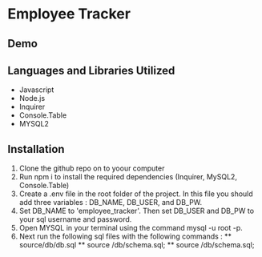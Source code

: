 # Employee Tracker

## Demo

## Languages and Libraries Utilized

* Javascript
* Node.js
* Inquirer
* Console.Table
* MYSQL2

## Installation
1. Clone the github repo on to yoour computer
2. Run npm i to install the required dependencies (Inquirer, MySQL2, Console.Table)
3. Create a .env file in the root folder of the project. In this file you should add three variables : DB_NAME, DB_USER, and DB_PW.
4. Set DB_NAME to 'employee_tracker'. Then set DB_USER and DB_PW to your sql username and password.
5. Open MYSQL in your terminal using the command mysql -u root -p.
6. Next run the following sql files with the following commands :
** source/db/db.sql
** source /db/schema.sql;
** source /db/schema.sql;


